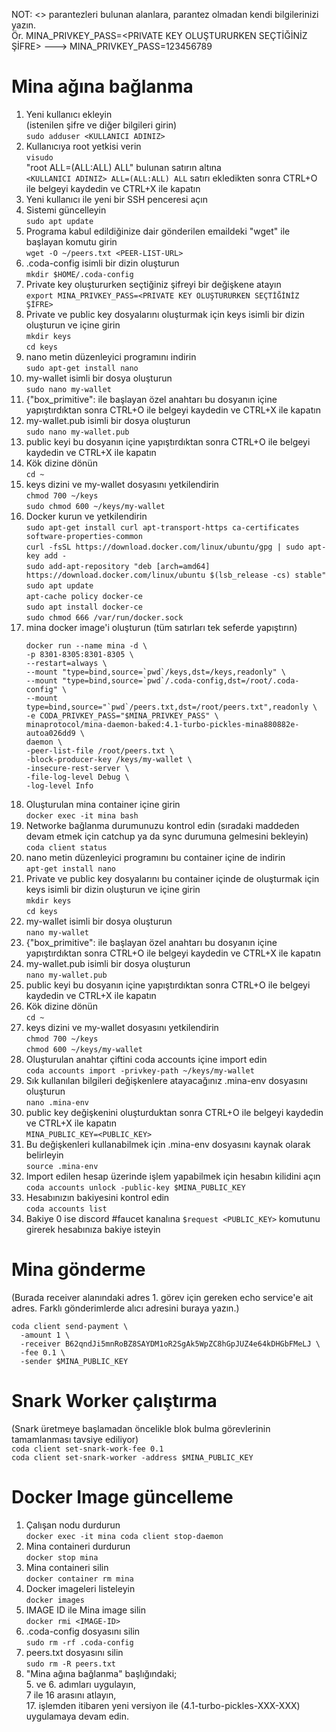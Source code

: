   NOT: <> parantezleri bulunan alanlara, parantez olmadan kendi bilgilerinizi yazın.  
   Ör. MINA_PRIVKEY_PASS=<PRIVATE KEY OLUŞTURURKEN SEÇTİĞİNİZ ŞİFRE> ---> MINA_PRIVKEY_PASS=123456789   
# Mina ağına bağlanma  
1. Yeni kullanıcı ekleyin  
   (istenilen şifre ve diğer bilgileri girin)  
   `sudo adduser <KULLANICI ADINIZ>`  
2. Kullanıcıya root yetkisi verin  
   `visudo`  
   "root ALL=(ALL:ALL) ALL" bulunan satırın altına  
   `<KULLANICI ADINIZ> ALL=(ALL:ALL) ALL` satırı ekledikten sonra CTRL+O ile belgeyi kaydedin ve CTRL+X ile kapatın  
3. Yeni kullanıcı ile yeni bir SSH penceresi açın  
4. Sistemi güncelleyin  
   `sudo apt update`  
5. Programa kabul edildiğinize dair gönderilen emaildeki "wget" ile başlayan komutu girin  
   `wget -O ~/peers.txt <PEER-LIST-URL>`  
6. .coda-config isimli bir dizin oluşturun  
   `mkdir $HOME/.coda-config`  
7. Private key oluştururken seçtiğiniz şifreyi bir değişkene atayın  
   `export MINA_PRIVKEY_PASS=<PRIVATE KEY OLUŞTURURKEN SEÇTİĞİNİZ ŞİFRE>`  
8. Private ve public key dosyalarını oluşturmak için keys isimli bir dizin oluşturun ve içine girin  
   `mkdir keys`  
   `cd keys`  
9. nano metin düzenleyici programını indirin  
   `sudo apt-get install nano`  
10. my-wallet isimli bir dosya oluşturun  
    `sudo nano my-wallet`  
11. {"box_primitive": ile başlayan özel anahtarı bu dosyanın içine yapıştırdıktan sonra CTRL+O ile belgeyi kaydedin ve CTRL+X ile kapatın  
12. my-wallet.pub isimli bir dosya oluşturun  
    `sudo nano my-wallet.pub`  
13. public keyi bu dosyanın içine yapıştırdıktan sonra CTRL+O ile belgeyi kaydedin ve CTRL+X ile kapatın  
14. Kök dizine dönün  
    `cd ~ `  
15. keys dizini ve my-wallet dosyasını yetkilendirin  
    `chmod 700 ~/keys`  
    `sudo chmod 600 ~/keys/my-wallet`  
16. Docker kurun ve yetkilendirin  
    `sudo apt-get install curl apt-transport-https ca-certificates software-properties-common`  
    `curl -fsSL https://download.docker.com/linux/ubuntu/gpg | sudo apt-key add -`  
    `sudo add-apt-repository "deb [arch=amd64] https://download.docker.com/linux/ubuntu $(lsb_release -cs) stable"`  
    `sudo apt update`  
    `apt-cache policy docker-ce`  
    `sudo apt install docker-ce`  
    `sudo chmod 666 /var/run/docker.sock` 
17. mina docker image'i oluşturun (tüm satırları tek seferde yapıştırın)  
    ```
    docker run --name mina -d \
    -p 8301-8305:8301-8305 \
    --restart=always \
    --mount "type=bind,source=`pwd`/keys,dst=/keys,readonly" \
    --mount "type=bind,source=`pwd`/.coda-config,dst=/root/.coda-config" \
    --mount type=bind,source="`pwd`/peers.txt,dst=/root/peers.txt",readonly \
    -e CODA_PRIVKEY_PASS="$MINA_PRIVKEY_PASS" \
    minaprotocol/mina-daemon-baked:4.1-turbo-pickles-mina880882e-autoa026dd9 \
    daemon \
    -peer-list-file /root/peers.txt \
    -block-producer-key /keys/my-wallet \
    -insecure-rest-server \
    -file-log-level Debug \
    -log-level Info
    ```  
18. Oluşturulan mina container içine girin  
    `docker exec -it mina bash`  
19. Networke bağlanma durumunuzu kontrol edin (sıradaki maddeden devam etmek için catchup ya da sync durumuna gelmesini bekleyin)  
    `coda client status`  
20. nano metin düzenleyici programını bu container içine de indirin  
    `apt-get install nano`  
21. Private ve public key dosyalarını bu container içinde de oluşturmak için keys isimli bir dizin oluşturun ve içine girin   
    `mkdir keys`  
    `cd keys`  
22. my-wallet isimli bir dosya oluşturun  
    `nano my-wallet`  
23. {"box_primitive": ile başlayan özel anahtarı bu dosyanın içine yapıştırdıktan sonra CTRL+O ile belgeyi kaydedin ve CTRL+X ile kapatın  
24. my-wallet.pub isimli bir dosya oluşturun  
    `nano my-wallet.pub`  
25. public keyi bu dosyanın içine yapıştırdıktan sonra CTRL+O ile belgeyi kaydedin ve CTRL+X ile kapatın  
26. Kök dizine dönün  
    `cd ~ `  
27. keys dizini ve my-wallet dosyasını yetkilendirin  
    `chmod 700 ~/keys`  
    `chmod 600 ~/keys/my-wallet`  
28. Oluşturulan anahtar çiftini coda accounts içine import edin  
    `coda accounts import -privkey-path ~/keys/my-wallet`  
29. Sık kullanılan bilgileri değişkenlere atayacağınız .mina-env dosyasını oluşturun  
    `nano .mina-env`  
30. public key değişkenini oluşturduktan sonra CTRL+O ile belgeyi kaydedin ve CTRL+X ile kapatın  
    `MINA_PUBLIC_KEY=<PUBLIC_KEY>`  
31. Bu değişkenleri kullanabilmek için .mina-env dosyasını kaynak olarak belirleyin  
    `source .mina-env`  
32. Import edilen hesap üzerinde işlem yapabilmek için hesabın kilidini açın  
    `coda accounts unlock -public-key $MINA_PUBLIC_KEY`  
33. Hesabınızın bakiyesini kontrol edin  
    `coda accounts list`  
34. Bakiye 0 ise discord #faucet kanalına `$request <PUBLIC_KEY>` komutunu girerek hesabınıza bakiye isteyin   
# Mina gönderme  
  (Burada receiver alanındaki adres 1. görev için gereken echo service'e ait adres. Farklı gönderimlerde alıcı adresini buraya yazın.)
  ```
  coda client send-payment \
    -amount 1 \
    -receiver B62qndJi5mnRoBZ8SAYDM1oR2SgAk5WpZC8hGpJUZ4e64kDHGbFMeLJ \
    -fee 0.1 \
    -sender $MINA_PUBLIC_KEY
  ```   
# Snark Worker çalıştırma  
  (Snark üretmeye başlamadan öncelikle blok bulma görevlerinin tamamlanması tavsiye ediliyor)  
  `coda client set-snark-work-fee 0.1`  
  `coda client set-snark-worker -address $MINA_PUBLIC_KEY`   
# Docker Image güncelleme  
1. Çalışan nodu durdurun  
   `docker exec -it mina coda client stop-daemon`  
2. Mina containeri durdurun  
   `docker stop mina`  
3. Mina containeri silin  
   `docker container rm mina`  
4. Docker imageleri listeleyin  
   `docker images`  
5. IMAGE ID ile Mina image silin  
   `docker rmi <IMAGE-ID>`  
6. .coda-config dosyasını silin  
   `sudo rm -rf .coda-config`  
7. peers.txt dosyasını silin  
   `sudo rm -R peers.txt`  
8. "Mina ağına bağlanma" başlığındaki;  
   5. ve 6. adımları uygulayın,  
   7 ile 16 arasını atlayın,  
   17. işlemden itibaren yeni versiyon ile (4.1-turbo-pickles-XXX-XXX) uygulamaya devam edin.
